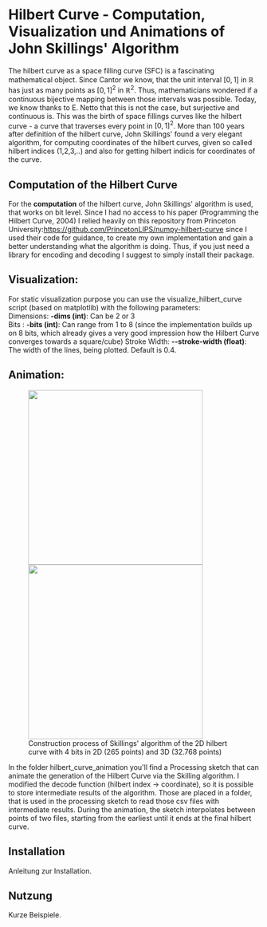 # Hilbert Curve - Computation, Visualization und Animations of John Skillings' Algorithm
The hilbert curve as a space filling curve (SFC) is a fascinating mathematical object. 
Since Cantor we know, that the unit interval $[0,1]$ in $\mathbb{R}$ has just as many points as $[0,1]^2$ in $\mathbb{R}^2$.
Thus, mathematicians wondered if a continuous bijective mapping between those intervals was possible.
Today, we know thanks to E. Netto that this is not the case, but surjective and continuous is.
This was the birth of space fillings curves like the hilbert curve - a curve that traverses every point in $[0,1]^2$. 
More than 100 years after definition of the hilbert curve, John Skillings' found a very elegant algorithm, for computing coordinates of the hilbert curves, given so called hilbert indices (1,2,3,..) and also for getting hilbert indicis for coordinates of the curve. 

## Computation of the Hilbert Curve

For the <b>computation</b> of the hilbert curve, John Skillings' algorithm is used, that works on bit level.
Since I had no access to his paper (Programming the Hilbert Curve, 2004) I relied heavily on this repository from Princeton University:https://github.com/PrincetonLIPS/numpy-hilbert-curve since I used their code for guidance, to create my own implementation and gain a better understanding what the algorithm is doing. 
Thus, if you just need a library for encoding and decoding I suggest to simply install their package. 

## Visualization:
For static visualization purpose you can use the visualize_hilbert_curve script (based on matplotlib) with the following parameters:<br>
Dimensions: <b>-dims (int)</b>: Can be 2 or 3<br>
Bits      : <b>-bits (int)</b>: Can range from 1 to 8 (since the implementation builds up on 8 bits, which already gives a very good impression how the Hilbert Curve converges towards a square/cube)
Stroke Width: <b>--stroke-width (float)</b>: The width of the lines, being plotted. Default is 0.4.

## Animation:


<figure markdown>
<img src="hilbert_curve_animation\animation_gifs\animation_small.gif" height="350px">
<img src="hilbert_curve_animation\animation_gifs\3d_animation_small.gif" height="350px">
<figcaption>Construction process of Skillings' algorithm of the 2D hilbert curve with 4 bits in 2D (265 points) and 3D (32.768 points) </figcaption>

</figure>

In the folder hilbert_curve_animation you'll find a Processing sketch that can animate the generation of the Hilbert Curve via the Skilling algorithm. I modified the decode function (hilbert index -> coordinate), so it is possible to store intermediate results of the algorithm.
Those are placed in a folder, that is used in the processing sketch to read those csv files with intermediate results. During the animation, the sketch interpolates between points of two files, starting from the earliest until it ends at the final hilbert curve.



## Installation
Anleitung zur Installation.

## Nutzung
Kurze Beispiele.
